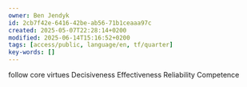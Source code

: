 ```yaml
---
owner: Ben Jendyk
id: 2cb7f42e-6416-42be-ab56-71b1ceaaa97c
created: 2025-05-07T22:28:14+0200
modified: 2025-06-14T15:16:52+0200
tags: [access/public, language/en, tf/quarter]
key-words: []
---
```


follow core virtues
Decisiveness
Effectiveness
Reliability
Competence 